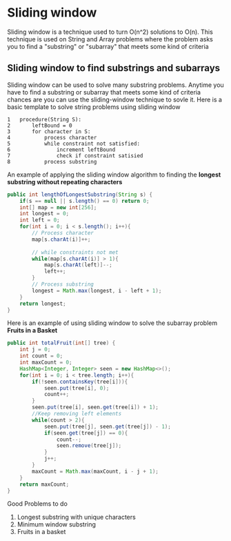 # Sliding window
Sliding window is a technique used to turn O(n^2) solutions to O(n). This technique is used on String and Array problems where the problem asks you to find a "substring" or "subarray" that meets some kind of criteria

## Sliding window to find substrings and subarrays
Sliding window can be used to solve many substring problems. Anytime you have to find a substring or subarray that meets some kind of criteria chances are you can use the sliding-window technique to sovle it. Here is a basic template to solve string problems using sliding window

```
1   procedure(String S):
2       leftBound = 0
3       for character in S:
4           process character
5           while constraint not satisfied:
6               increment leftBound
7               check if constraint satisied
8           process substring
```

An example of applying the sliding window algorithm to finding the **longest substring without repeating characters**

```java
public int lengthOfLongestSubstring(String s) {
    if(s == null || s.length() == 0) return 0;
    int[] map = new int[256];
    int longest = 0;
    int left = 0;
    for(int i = 0; i < s.length(); i++){
        // Process character
        map[s.charAt(i)]++;
            
        // while constraints not met
        while(map[s.charAt(i)] > 1){
            map[s.charAt(left)]--;
            left++;
        }
        // Process substring
        longest = Math.max(longest, i - left + 1);
    }
    return longest;
}
```
Here is an  example of using sliding window to solve the subarray problem **Fruits in a Basket**

```java
public int totalFruit(int[] tree) {
    int j = 0;
    int count = 0;
    int maxCount = 0;
    HashMap<Integer, Integer> seen = new HashMap<>();
    for(int i = 0; i < tree.length; i++){
        if(!seen.containsKey(tree[i])){
            seen.put(tree[i], 0);
            count++;
        }
        seen.put(tree[i], seen.get(tree[i]) + 1);
        //Keep removing left elements
        while(count > 2){
            seen.put(tree[j], seen.get(tree[j]) - 1);
            if(seen.get(tree[j]) == 0){
                count--;
                seen.remove(tree[j]);
            }
            j++;
        }
        maxCount = Math.max(maxCount, i - j + 1);
    }
    return maxCount;
}
```

Good Problems to do
1. Longest substring with unique characters
2. Minimum window substring
3. Fruits in a basket